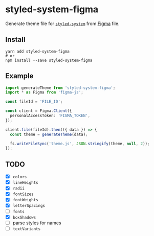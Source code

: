 # styled-system-figma

Generate theme file for [`styled-system`](https://github.com/jxnblk/styled-system) from [Figma](https://www.figma.com) file.

## Install

```shell
yarn add styled-system-figma
# or
npm install --save styled-system-figma
```

## Example

```ts
import generateTheme from 'styled-system-figma';
import * as Figma from 'figma-js';

const fileId = 'FILE_ID';

const client = Figma.Client({
  personalAccessToken: 'FIGMA_TOKEN',
});

client.file(fileId).then(({ data }) => {
  const theme = generateTheme(data);

  fs.writeFileSync('theme.js', JSON.stringify(theme, null, 2));
});
```

## TODO

- [x] `colors`
- [x] `lineHeights`
- [x] `radii`
- [x] `fontSizes`
- [x] `fontWeights`
- [x] `letterSpacings`
- [ ] `fonts`
- [x] `boxShadows`
- [ ] parse styles for names
- [ ] `textVariants`
